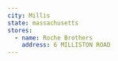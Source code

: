 ```yaml
---
city: Millis
state: massachusetts
stores:
  - name: Roche Brothers
    address: 6 MILLISTON ROAD
---
```

